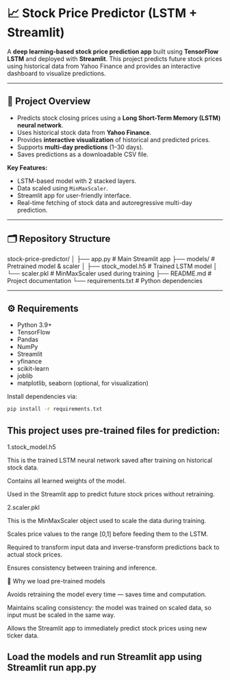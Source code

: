 # 📈 Stock Price Predictor (LSTM + Streamlit)

A **deep learning-based stock price prediction app** built using **TensorFlow LSTM** and deployed with **Streamlit**. This project predicts future stock prices using historical data from Yahoo Finance and provides an interactive dashboard to visualize predictions.

---

## 🔹 Project Overview

- Predicts stock closing prices using a **Long Short-Term Memory (LSTM) neural network**.
- Uses historical stock data from **Yahoo Finance**.
- Provides **interactive visualization** of historical and predicted prices.
- Supports **multi-day predictions** (1–30 days).
- Saves predictions as a downloadable CSV file.

**Key Features:**
- LSTM-based model with 2 stacked layers.
- Data scaled using `MinMaxScaler`.
- Streamlit app for user-friendly interface.
- Real-time fetching of stock data and autoregressive multi-day prediction.

---

## 🗂️ Repository Structure
stock-price-predictor/
│
├── app.py # Main Streamlit app
├── models/ # Pretrained model & scaler
│ ├── stock_model.h5 # Trained LSTM model
│ └── scaler.pkl # MinMaxScaler used during training
├── README.md # Project documentation
└── requirements.txt # Python dependencies

---

## ⚙️ Requirements

- Python 3.9+
- TensorFlow
- Pandas
- NumPy
- Streamlit
- yfinance
- scikit-learn
- joblib
- matplotlib, seaborn (optional, for visualization)

Install dependencies via:

```bash
pip install -r requirements.txt

```



## This project uses pre-trained files for prediction:

1.stock_model.h5

This is the trained LSTM neural network saved after training on historical stock data.

Contains all learned weights of the model.

Used in the Streamlit app to predict future stock prices without retraining.

2.scaler.pkl

This is the MinMaxScaler object used to scale the data during training.

Scales price values to the range [0,1] before feeding them to the LSTM.

Required to transform input data and inverse-transform predictions back to actual stock prices.

Ensures consistency between training and inference.

🔹 Why we load pre-trained models

Avoids retraining the model every time — saves time and computation.

Maintains scaling consistency: the model was trained on scaled data, so input must be scaled in the same way.

Allows the Streamlit app to immediately predict stock prices using new ticker data.

## **Load the models and run Streamlit app using Streamlit run app.py**
